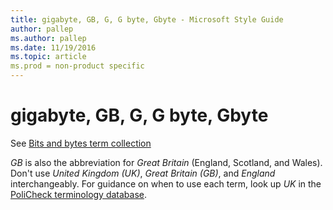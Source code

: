```yaml
---
title: gigabyte, GB, G, G byte, Gbyte - Microsoft Style Guide
author: pallep
ms.author: pallep
ms.date: 11/19/2016
ms.topic: article
ms.prod = non-product specific
---
```


# gigabyte, GB, G, G byte, Gbyte

See [Bits and bytes term collection](/style-guide/a-z-word-list-term-collections/term-collections/bits-bytes-terms)

*GB* is also the abbreviation for *Great Britain* (England, Scotland, and Wales). Don't use *United Kingdom (UK)*, *Great Britain (GB)*, and *England* interchangeably. For guidance on when to use each term, look up *UK* in the [PoliCheck terminology database](https://policheck.azurewebsites.net/Pages/DisplayTermDetails.aspx?LCID=9).
